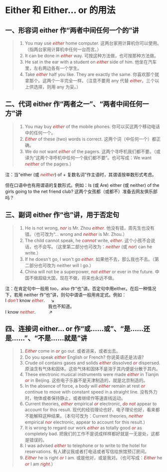 # Either 和 Either… or 的用法
## 一、形容词 either 作“两者中间任何一个的”讲
>1. You may use *either* home computer. 这两台家用计算机你可以使用。（指两台家用计算机中任何一台而言。）
>2. It can be done in *either* way. 可按这种方法做，也可按那种方法做。
>3. He sat in the ear with a student on *either* side of him. 他坐在汽车里，左右两边各有一个学生。
>4. Take *either* half you like. They are exactly the same. 你喜欢那个就拿那个。这两个一半完全一样。（注意不要用 any 代替 *either*。三个以上供选择，则用 any 为妥。）

## 二、代词 either 作“两者之一”、“两者中间任何一方”讲
>1. You may buy *either* of the mobile phones. 你可以买这两个移动电话中的任何一个。
>2. *Either* of these (two) words is correct. 这两个词（中任何一个）都正确。
>3. We do not want *either* of the pagers. 这两个寻呼机我们都不要。（或译为“这两个寻呼机中任何一个我们都不要”。也可写成：We want *neither* of the pagers.）

注：当“either (或 *neither*) of + 复数名词”作主语时，其谓语按单数形式考虑。

但在口语中也有用谓语的复数形式。例如：Is (或 Are) either (或 neither) of the girls going to the net friend club? 这两个女孩都（或都不）准备去网友俱乐部吗？

## 三、副词 either 作“也”讲，用于否定句
>1. He is not wrong, *nor* is Mr. Zhou *either*. 他没有错，周先生也没有错。（也可改为“… wrong and *neither* is Mr. Zhou.）
>2. The child cannot speak, he *cannot* write, *either*. 这个小孩不会说话，也不会写。（这里第二部分也可改为：*neither* (或 *nor*) can he write.）
>3. If he doesn't go, I won't go *either*. 如果他不去，那么我也不去。（第二部分也可改为 neither will I go.）
>4. China will not be a superpower, *not either* or ever in the future. 中国不做超级大国，现在不做，将来也永远不做。

注：在肯定句中一般用 too，also 作“也”讲。否定句中用either。在后一种情况下，若用 neither 作“也”讲，则句中谓语一般用肯定式。例如：  
I *don’t* know *either*.&nbsp;&nbsp;&nbsp;&nbsp;&nbsp;↘  
&nbsp;&nbsp;&nbsp;&nbsp;&nbsp;&nbsp;&nbsp;&nbsp;&nbsp;&nbsp;&nbsp;&nbsp;&nbsp;&nbsp;&nbsp;&nbsp;&nbsp;&nbsp;&nbsp;&nbsp;&nbsp;&nbsp;&nbsp;&nbsp;&nbsp;&nbsp;&nbsp;&nbsp;&nbsp;&nbsp;&nbsp;&nbsp;&nbsp;&nbsp;&nbsp;我也不知道。  
I know *neither*.&nbsp;&nbsp;&nbsp;&nbsp;&nbsp;&nbsp;&nbsp;&nbsp;&nbsp;&nbsp;&nbsp;↗ 

## 四、连接词 either… or 作“或……或”、“是……还是……”、“不是……就是”讲
>1. *Either* come in *or* go out. 或者进来，或者出去。
>2. Do you speak *either* English or French? 你说英语还是法语?
>3. Crude oil contains gases and solids *either* dissolved *or* dispersed. 原油含有气体和固体。这些气体和固体不是溶于其内便是分散于其内。
>4. These electronic musical instruments were made *either* in Tianjin *or* in Beijing. 这些电子乐器不是天津制造的，就是北京制造的。
>5. In the absence of force, a body will *either* remain at rest *or* continue to move with constant speed in a straight line. 没有外力时，物体或者保持静止，或者继续作等速直线运动。
>6. Current theories, *either* empirical *or* electronic, *do not* appear to account for this result. 现代的经验理论也好，电子理论也好，看来都不能解释这种结果。（本句可改为：Current theories, *neither* empirical *nor* electronic, appear to account for this result.）
>7. It is wrong to regard our work *either* as totally good *or* as completely bad. 把我们的工作不是说成样样都好就是一无是处，这都是错误的。
>8. I was advised *either* to telephone or to write to the hotel for reservations. 有人建议我或者打电话或者写信给旅馆预订房间。
>9. *Either* he is right *or* I am. 或是他对，或是我对。（也可写成：*Either* he *or* I am *right*.）

<style>em {color: brown;}</style>